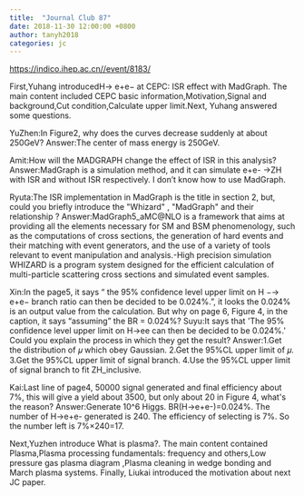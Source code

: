 ```yaml
---
title:  "Journal Club 87"
date: 2018-11-30 12:00:00 +0800
author: tanyh2018
categories: jc
---
```


<https://indico.ihep.ac.cn//event/8183/>

First,Yuhang introducedH→ e+e− at CEPC: ISR effect with MadGraph. The main content included CEPC basic information,Motivation,Signal and background,Cut condition,Calculate upper limit.Next, Yuhang answered some questions.

YuZhen:In Figure2, why does the curves decrease suddenly at about 250GeV?
Answer:The center of mass energy is 250GeV.

Amit:How will the MADGRAPH change the effect of ISR in this analysis?
Answer:MadGraph is a simulation method, and it can simulate e+e- ->ZH with ISR and without ISR respectively. I don’t know how to use MadGraph.

Ryuta:The ISR implementation in MadGraph is the title in section 2, but, could you briefly introduce the "Whizard" , "MadGraph" and their relationship ?
Answer:MadGraph5_aMC@NLO is a framework that aims at providing all the elements necessary for SM and BSM phenomenology, such as the computations of cross sections, the
generation of hard events and their matching with event generators, and the use of a variety of tools relevant to event manipulation and analysis.-High precision simulation WHIZARD is a program system designed for the efficient calculation of multi-particle scattering cross sections and simulated event samples.

Xin:In the page5, it says “ the 95% confidence level upper limit on H −→ e+e− branch ratio can then be decided to be 0.024%.”, it looks the 0.024% is an
output value from the calculation. But why on page 6, Figure 4, in the caption, it says “assuming” the BR = 0.024%?
Suyu:It says that 'The 95% confidence level upper limit on H->ee can then be decided to be 0.024%.' Could you explain the process in which they get the result?
Answer:1.Get the distribution of 𝜇 which obey Gaussian. 2.Get the 95%CL upper limit of 𝜇. 3.Get the 95%CL upper limit of signal branch. 4.Use the 95%CL upper
limit of signal branch to fit ZH_inclusive.

Kai:Last line of page4, 50000 signal generated and final efficiency about 7%, this will give a yield about 3500, but only about 20 in Figure 4, what's the reason?
Answer:Generate 10^6 Higgs. BR(H->e+e-)=0.024%. The number of H->e+e- generated is 240. The efficiency of selecting is 7%. So the number left is 7%×240=17. 

Next,Yuzhen introduce What is plasma?. The main content contained Plasma,Plasma processing fundamentals: frequency and others,Low pressure gas plasma diagram
,Plasma cleaning in wedge bonding and March plasma systems. Finally, Liukai introduced the motivation about next JC paper.
